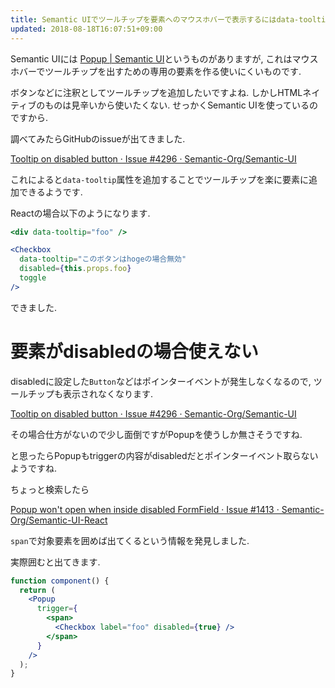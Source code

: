 ```yaml
---
title: Semantic UIでツールチップを要素へのマウスホバーで表示するにはdata-tooltip属性を使う
updated: 2018-08-18T16:07:51+09:00
---
```


Semantic UIには
[Popup | Semantic UI](https://semantic-ui.com/modules/popup.html)というものがありますが,
これはマウスホバーでツールチップを出すための専用の要素を作る使いにくいものです.

ボタンなどに注釈としてツールチップを追加したいですよね.
しかしHTMLネイティブのものは見辛いから使いたくない.
せっかくSemantic UIを使っているのですから.

調べてみたらGitHubのissueが出てきました.

[Tooltip on disabled button · Issue #4296 · Semantic-Org/Semantic-UI](https://github.com/Semantic-Org/Semantic-UI/issues/4296)

これによると`data-tooltip`属性を追加することでツールチップを楽に要素に追加できるようです.

Reactの場合以下のようになります.

~~~jsx
<div data-tooltip="foo" />
~~~

~~~jsx
<Checkbox
  data-tooltip="このボタンはhogeの場合無効"
  disabled={this.props.foo}
  toggle
/>
~~~

できました.

# 要素がdisabledの場合使えない

disabledに設定した`Button`などはポインターイベントが発生しなくなるので,
ツールチップも表示されなくなります.

[Tooltip on disabled button · Issue #4296 · Semantic-Org/Semantic-UI](https://github.com/Semantic-Org/Semantic-UI/issues/4296)

その場合仕方がないので少し面倒ですがPopupを使うしか無さそうですね.

と思ったらPopupもtriggerの内容がdisabledだとポインターイベント取らないようですね.

ちょっと検索したら

[Popup won't open when inside disabled FormField · Issue #1413 · Semantic-Org/Semantic-UI-React](https://github.com/Semantic-Org/Semantic-UI-React/issues/1413)

`span`で対象要素を囲めば出てくるという情報を発見しました.

実際囲むと出てきます.

~~~jsx
function component() {
  return (
    <Popup
      trigger={
        <span>
          <Checkbox label="foo" disabled={true} />
        </span>
      }
    />
  );
}
~~~
